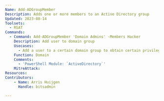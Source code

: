 ```yaml
---
Name: Add-ADGroupMember
Description: Adds one or more members to an Active Directory group
Updated: 2023-08-14
Toolsets: 
  - RSAT
Commands:
  - Command: Add-ADGroupMember 'Domain Admins' -Members Hacker
    Description: Add user to domain group
    Usecases:
      - Add a user to a certain domain group to obtain certain privileges
    Function: Domain
    Comments:
      - 'PowerShell Module: `ActiveDirectory`'
    MitreAttack:
Resources:
Contributors:
    - Name: Arris Huijgen
      Handle: bitsadmin

---
```

